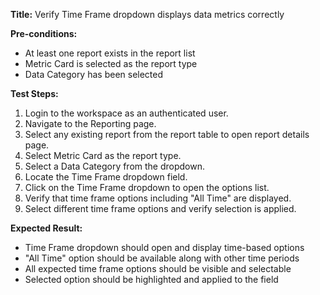 **Title:** Verify Time Frame dropdown displays data metrics correctly

**Pre-conditions:**
* At least one report exists in the report list
* Metric Card is selected as the report type
* Data Category has been selected

**Test Steps:**
1. Login to the workspace as an authenticated user.
2. Navigate to the Reporting page.
3. Select any existing report from the report table to open report details page.
4. Select Metric Card as the report type.
5. Select a Data Category from the dropdown.
6. Locate the Time Frame dropdown field.
7. Click on the Time Frame dropdown to open the options list.
8. Verify that time frame options including "All Time" are displayed.
9. Select different time frame options and verify selection is applied.

**Expected Result:**
* Time Frame dropdown should open and display time-based options
* "All Time" option should be available along with other time periods
* All expected time frame options should be visible and selectable
* Selected option should be highlighted and applied to the field